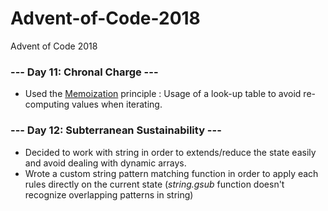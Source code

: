# Advent-of-Code-2018
Advent of Code 2018

### --- Day 11: Chronal Charge ---
- Used the [Memoization](https://en.wikipedia.org/wiki/Memoization) principle : Usage of a look-up table to avoid re-computing values when iterating.

### --- Day 12: Subterranean Sustainability ---
- Decided to work with string in order to extends/reduce the state easily and avoid dealing with dynamic arrays.
- Wrote a custom string pattern matching function in order to apply each rules directly on the current state (*string.gsub* function doesn't recognize overlapping patterns in string)
